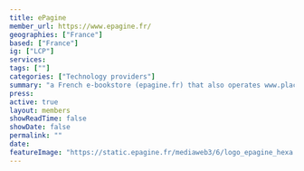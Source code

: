 ```yaml
---
title: ePagine
member_url: https://www.epagine.fr/
geographies: ["France"]
based: ["France"]
ig: ["LCP"] 
services: 
tags: [""]
categories: ["Technology providers"]
summary: "a French e-bookstore (epagine.fr) that also operates www.placedeslibraires.fr, an e-bookstore shared by multiple independent booksellers."
press:
active: true
layout: members
showReadTime: false
showDate: false
permalink: ""
date: 
featureImage: "https://static.epagine.fr/mediaweb3/6/logo_epagine_hexa.png"
---
```

